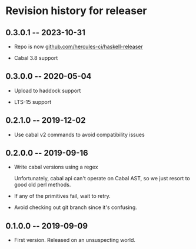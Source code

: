 # Revision history for releaser

## 0.3.0.1 -- 2023-10-31

* Repo is now [github.com/hercules-ci/haskell-releaser](https://github.com/hercules-ci/haskell-releaser)

* Cabal 3.8 support

## 0.3.0.0 -- 2020-05-04

* Upload to haddock support

* LTS-15 support

## 0.2.1.0 -- 2019-12-02

* Use cabal v2 commands to avoid compatibility issues

## 0.2.0.0 -- 2019-09-16

* Write cabal versions using a regex
  
  Unfortunately, cabal api can't operate on Cabal AST,
  so we just resort to good old perl methods.

* If any of the primitives fail, wait to retry.

* Avoid checking out git branch since it's confusing.

## 0.1.0.0 -- 2019-09-09

* First version. Released on an unsuspecting world.
